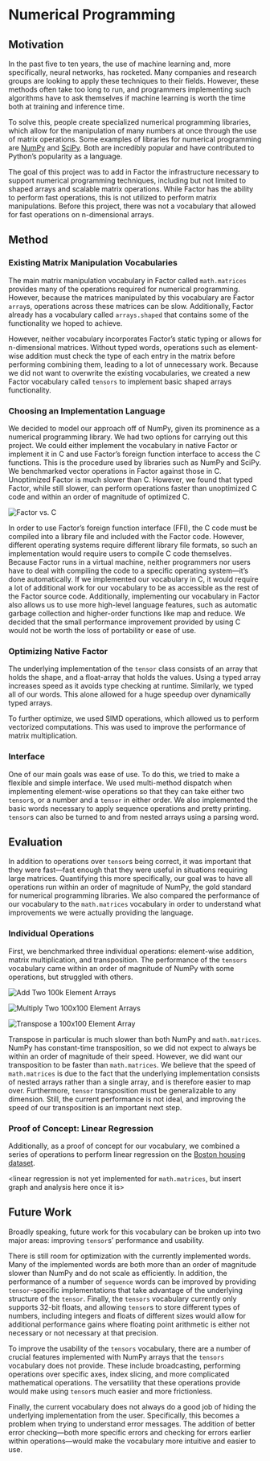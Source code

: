 # Numerical Programming

## Motivation

In the past five to ten years, the use of machine learning and, more specifically, neural networks, has rocketed. Many companies and research groups are looking to apply these techniques to their fields. However, these methods often take too long to run, and programmers implementing such algorithms have to ask themselves if machine learning is worth the time both at training and inference time.

To solve this, people create specialized numerical programming libraries, which allow for the manipulation of many numbers at once through the use of matrix operations. Some examples of libraries for numerical programming are [NumPy](https://numpy.org/) and [SciPy](https://www.scipy.org/). Both are incredibly popular and have contributed to Python’s popularity as a language.

The goal of this project was to add in Factor the infrastructure necessary to support numerical programming techniques, including but not limited to shaped arrays and scalable matrix operations. While Factor has the ability to perform fast operations, this is not utilized to perform matrix manipulations. Before this project, there was not a vocabulary that allowed for fast operations on n-dimensional arrays.


## Method

### Existing Matrix Manipulation Vocabularies

The main matrix manipulation vocabulary in Factor called `math.matrices` provides many of the operations required for numerical programming. However, because the matrices manipulated by this vocabulary are Factor `array`s, operations across these matrices can be slow. Additionally, Factor already has a vocabulary called `arrays.shaped` that contains some of the functionality we hoped to achieve. 

However, neither vocabulary incorporates Factor’s static typing or allows for n-dimensional matrices.  Without typed words, operations such as element-wise addition must check the type of each entry in the matrix before performing combining them, leading to a lot of unnecessary work. Because we did not want to overwrite the existing vocabularies, we created a new Factor vocabulary called `tensors` to implement basic shaped arrays functionality.


### Choosing an Implementation Language

We decided to model our approach off of NumPy, given its prominence as a numerical programming library. We had two options for carrying out this project. We could either implement the vocabulary in native Factor or implement it in C and use Factor’s foreign function interface to access the C functions. This is the procedure used by libraries such as NumPy and SciPy. We benchmarked vector operations in Factor against those in C. Unoptimized Factor is much slower than C. However, we found that typed Factor, while still slower, can perform operations faster than unoptimized C code and within an order of magnitude of optimized C.

![Factor vs. C](factor_vs_c.png)

In order to use Factor’s foreign function interface (FFI), the C code must be compiled into a library file and included with the Factor code. However, different operating systems require different library file formats, so such an implementation would require users to compile C code themselves. Because Factor runs in a virtual machine, neither programmers nor users have to deal with compiling the code to a specific operating system—it’s done automatically. If we implemented our vocabulary in C, it would require a lot of additional work for our vocabulary to be as accessible as the rest of the Factor source code. Additionally, implementing our vocabulary in Factor also allows us to use more high-level language features, such as automatic garbage collection and higher-order functions like map and reduce. We decided that the small performance improvement provided by using C would not be worth the loss of portability or ease of use.

### Optimizing Native Factor

The underlying implementation of the `tensor` class consists of an array that holds the shape, and a float-array that holds the values. Using a typed array increases speed as it avoids type checking at runtime. Similarly, we typed all of our words. This alone allowed for a huge speedup over dynamically typed arrays.

To further optimize, we used SIMD operations, which allowed us to perform vectorized computations. This was used to improve the performance of matrix multiplication.

### Interface

One of our main goals was ease of use. To do this, we tried to make a flexible and simple interface. We used multi-method dispatch when implementing element-wise operations so that they can take either two `tensor`s, or a number and a `tensor` in either order. We also implemented the basic words necessary to apply sequence operations and pretty printing. `tensor`s can also be turned to and from nested arrays using a parsing word.

## Evaluation

In addition to operations over `tensor`s being correct, it was important that they were fast—fast enough that they were useful in situations requiring large matrices. Quantifying this more specifically, our goal was to have all operations run within an order of magnitude of NumPy, the gold standard for numerical programming libraries. We also compared the performance of our vocabulary to the `math.matrices` vocabulary in order to understand what improvements we were actually providing the language.

### Individual Operations

First, we benchmarked three individual operations: element-wise addition, matrix multiplication, and transposition. The performance of the `tensors` vocabulary came within an order of magnitude of NumPy with some operations, but struggled with others. 

![Add Two 100k Element Arrays](add.png)

![Multiply Two 100x100 Element Arrays](matmul.png)

![Transpose a 100x100 Element Array](transpose.png)

Transpose in particular is much slower than both NumPy and `math.matrices`. NumPy has constant-time transposition, so we did not expect to always be within an order of magnitude of their speed. However, we did want our transposition to be faster than `math.matrices`. We believe that the speed of `math.matrices` is due to the fact that the underlying implementation consists of nested arrays rather than a single array, and is therefore easier to map over. Furthermore, `tensor` transposition must be generalizable to any dimension. Still, the current performance is not ideal, and improving the speed of our transposition is an important next step.

### Proof of Concept: Linear Regression

Additionally, as a proof of concept for our vocabulary, we combined a series of operations to perform linear regression on the [Boston housing dataset](https://www.cs.toronto.edu/~delve/data/boston/bostonDetail.html).

<linear regression is not yet implemented for `math.matrices`, but insert graph and analysis here once it is>

## Future Work

Broadly speaking, future work for this vocabulary can be broken up into two major areas: improving `tensor`s’ performance and usability.

There is still room for optimization with the currently implemented words. Many of the implemented words are both more than an order of magnitude slower than NumPy and do not scale as efficiently. In addition, the performance of a number of `sequence` words can be improved by providing `tensor`-specific implementations that take advantage of the underlying structure of the `tensor`. Finally, the `tensors` vocabulary currently only supports 32-bit floats, and allowing `tensor`s to store different types of numbers, including integers and floats of different sizes would allow for additional performance gains where floating point arithmetic is either not necessary or not necessary at that precision.

To improve the usability of the `tensors` vocabulary, there are a number of crucial features implemented with NumPy arrays that the `tensors` vocabulary does not provide. These include broadcasting, performing operations over specific axes, index slicing, and more complicated mathematical operations. The versatility that these operations provide would make using `tensor`s much easier and more frictionless.

Finally, the current vocabulary does not always do a good job of hiding the underlying implementation from the user. Specifically, this becomes a problem when trying to understand error messages. The addition of better error checking—both more specific errors and checking for errors earlier within operations—would make the vocabulary more intuitive and easier to use.
